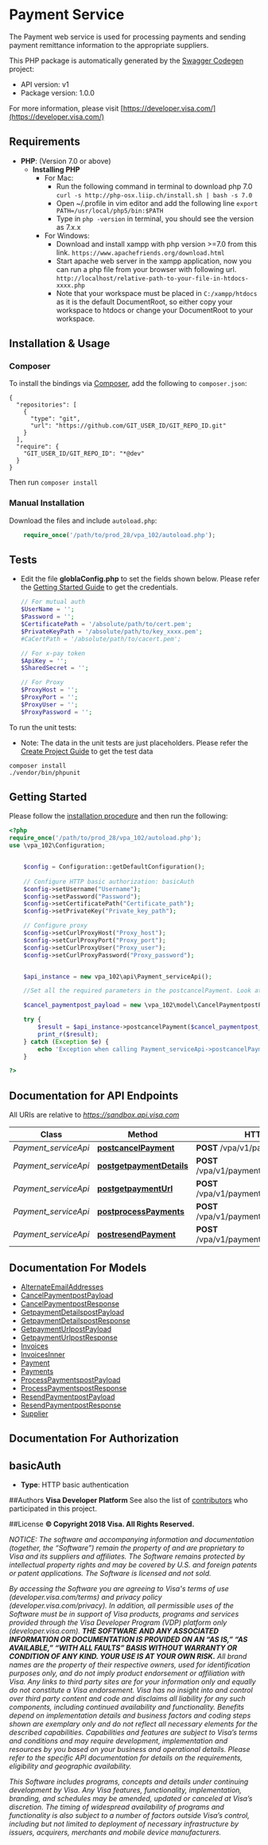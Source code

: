 # Payment Service
The Payment web service is used for processing payments and sending payment remittance information to the appropriate suppliers.

This PHP package is automatically generated by the [Swagger Codegen](https://github.com/swagger-api/swagger-codegen) project:

- API version: v1
- Package version: 1.0.0

For more information, please visit [https://developer.visa.com/](https://developer.visa.com/)

## Requirements

- **PHP**: (Version 7.0 or above)
    - **Installing PHP**
        * For Mac:
            - Run the following command in terminal to download php 7.0
                ```curl -s http://php-osx.liip.ch/install.sh | bash -s 7.0```
            - Open ~/.profile in vim editor and add the following line
                ```export PATH=/usr/local/php5/bin:$PATH```
            - Type in ```php -version``` in terminal, you should see the version as 7.x.x
        * For Windows:
            - Download and install xampp with php version >=7.0 from this link.
                ```https://www.apachefriends.org/download.html```
            - Start apache web server in the xampp application, now you can run a php file from your browser with following url.
                ```http://localhost/relative-path-to-your-file-in-htdocs-xxxx.php```
            - Note that your workspace must be placed in ```C:/xampp/htdocs``` as it is the default DocumentRoot, so either copy your workspace to htdocs or change your DocumentRoot to your workspace.

## Installation & Usage
### Composer

To install the bindings via [Composer](http://getcomposer.org/), add the following to `composer.json`:

```
{
  "repositories": [
    {
      "type": "git",
      "url": "https://github.com/GIT_USER_ID/GIT_REPO_ID.git"
    }
  ],
  "require": {
    "GIT_USER_ID/GIT_REPO_ID": "*@dev"
  }
}
```

Then run `composer install`

### Manual Installation

Download the files and include `autoload.php`:

```php
    require_once('/path/to/prod_28/vpa_102/autoload.php');
```

## Tests
- Edit the file **globlaConfig.php** to set the fields shown below. Please refer the [Getting Started Guide](https://developer.visa.com/vdpguide#get-started-overview) to get the credentials.

    ```php
    // For mutual auth
    $UserName = '';
    $Password = '';
    $CertificatePath = '/absolute/path/to/cert.pem';
    $PrivateKeyPath = '/absolute/path/to/key_xxxx.pem';
    #CaCertPath = '/absolute/path/to/cacert.pem';

    // For x-pay token
    $ApiKey = '';
    $SharedSecret = '';

    // For Proxy
    $ProxyHost = '';
    $ProxyPort = '';
    $ProxyUser = '';
    $ProxyPassword = '';
    ```
To run the unit tests:
- Note: The data in the unit tests are just placeholders. Please refer the [Create Project Guide](https://developer.visa.com/pages/working-with-visa-apis/create-project) to get the test data
```
composer install
./vendor/bin/phpunit
```

## Getting Started

Please follow the [installation procedure](#installation--usage) and then run the following:

```php
<?php
require_once('/path/to/prod_28/vpa_102/autoload.php');
use \vpa_102\Configuration;


    $config = Configuration::getDefaultConfiguration();
    
    // Configure HTTP basic authorization: basicAuth
    $config->setUsername("Username");
    $config->setPassword("Password");
    $config->setCertificatePath("Certificate_path");
    $config->setPrivateKey("Private_key_path");

    // Configure proxy
    $config->setCurlProxyHost("Proxy_host");
    $config->setCurlProxyPort("Proxy_port");
    $config->setCurlProxyUser("Proxy_user");
    $config->setCurlProxyPassword("Proxy_password");


    $api_instance = new vpa_102\api\Payment_serviceApi();

    //Set all the required parameters in the postcancelPayment. Look at the documentation for further clarification.

    $cancel_paymentpost_payload = new \vpa_102\model\CancelPaymentpostPayload(); // \vpa_102\model\CancelPaymentpostPayload

    try {
        $result = $api_instance->postcancelPayment($cancel_paymentpost_payload);
        print_r($result);
    } catch (Exception $e) {
        echo 'Exception when calling Payment_serviceApi->postcancelPayment: ', $e->getMessage(), PHP_EOL;
    }

?>
```

## Documentation for API Endpoints

All URIs are relative to *https://sandbox.api.visa.com*

Class | Method | HTTP request | Description
------------ | ------------- | ------------- | -------------
*Payment_serviceApi* | [**postcancelPayment**](docs/Api/Payment_serviceApi.md#postcancelpayment) | **POST** /vpa/v1/payment/CancelPayment | 
*Payment_serviceApi* | [**postgetpaymentDetails**](docs/Api/Payment_serviceApi.md#postgetpaymentdetails) | **POST** /vpa/v1/payment/GetPaymentDetails | 
*Payment_serviceApi* | [**postgetpaymentUrl**](docs/Api/Payment_serviceApi.md#postgetpaymenturl) | **POST** /vpa/v1/payment/GetPaymentDetailURL | 
*Payment_serviceApi* | [**postprocessPayments**](docs/Api/Payment_serviceApi.md#postprocesspayments) | **POST** /vpa/v1/payment/ProcessPayments | 
*Payment_serviceApi* | [**postresendPayment**](docs/Api/Payment_serviceApi.md#postresendpayment) | **POST** /vpa/v1/payment/ResendPayment | 


## Documentation For Models

 - [AlternateEmailAddresses](docs/Model/AlternateEmailAddresses.md)
 - [CancelPaymentpostPayload](docs/Model/CancelPaymentpostPayload.md)
 - [CancelPaymentpostResponse](docs/Model/CancelPaymentpostResponse.md)
 - [GetpaymentDetailspostPayload](docs/Model/GetpaymentDetailspostPayload.md)
 - [GetpaymentDetailspostResponse](docs/Model/GetpaymentDetailspostResponse.md)
 - [GetpaymentUrlpostPayload](docs/Model/GetpaymentUrlpostPayload.md)
 - [GetpaymentUrlpostResponse](docs/Model/GetpaymentUrlpostResponse.md)
 - [Invoices](docs/Model/Invoices.md)
 - [InvoicesInner](docs/Model/InvoicesInner.md)
 - [Payment](docs/Model/Payment.md)
 - [Payments](docs/Model/Payments.md)
 - [ProcessPaymentspostPayload](docs/Model/ProcessPaymentspostPayload.md)
 - [ProcessPaymentspostResponse](docs/Model/ProcessPaymentspostResponse.md)
 - [ResendPaymentpostPayload](docs/Model/ResendPaymentpostPayload.md)
 - [ResendPaymentpostResponse](docs/Model/ResendPaymentpostResponse.md)
 - [Supplier](docs/Model/Supplier.md)


## Documentation For Authorization


## basicAuth

- **Type**: HTTP basic authentication


##Authors
 **Visa Developer Platform**
 See also the list of [contributors](https://github.com/visa/java-sample-code/graphs/contributors) who participated in this project.

##License
**© Copyright 2018 Visa. All Rights Reserved.**

*NOTICE: The software and accompanying information and documentation (together, the “Software”) remain the property of
and are proprietary to Visa and its suppliers and affiliates. The Software remains protected by intellectual property
rights and may be covered by U.S. and foreign patents or patent applications. The Software is licensed and not sold.*

*By accessing the Software you are agreeing to Visa's terms of use (developer.visa.com/terms) and privacy policy (developer.visa.com/privacy).
In addition, all permissible uses of the Software must be in support of Visa products, programs and services provided
through the Visa Developer Program (VDP) platform only (developer.visa.com). **THE SOFTWARE AND ANY ASSOCIATED
INFORMATION OR DOCUMENTATION IS PROVIDED ON AN “AS IS,” “AS AVAILABLE,” “WITH ALL FAULTS” BASIS WITHOUT WARRANTY OR
CONDITION OF ANY KIND. YOUR USE IS AT YOUR OWN RISK.** All brand names are the property of their respective owners, used for identification purposes only, and do not imply
product endorsement or affiliation with Visa. Any links to third party sites are for your information only and equally
do not constitute a Visa endorsement. Visa has no insight into and control over third party content and code and disclaims
all liability for any such components, including continued availability and functionality. Benefits depend on implementation
details and business factors and coding steps shown are exemplary only and do not reflect all necessary elements for the
described capabilities. Capabilities and features are subject to Visa’s terms and conditions and may require development,
implementation and resources by you based on your business and operational details. Please refer to the specific
API documentation for details on the requirements, eligibility and geographic availability.*

*This Software includes programs, concepts and details under continuing development by Visa. Any Visa features,
functionality, implementation, branding, and schedules may be amended, updated or canceled at Visa’s discretion.
The timing of widespread availability of programs and functionality is also subject to a number of factors outside Visa’s control,
including but not limited to deployment of necessary infrastructure by issuers, acquirers, merchants and mobile device manufacturers.*